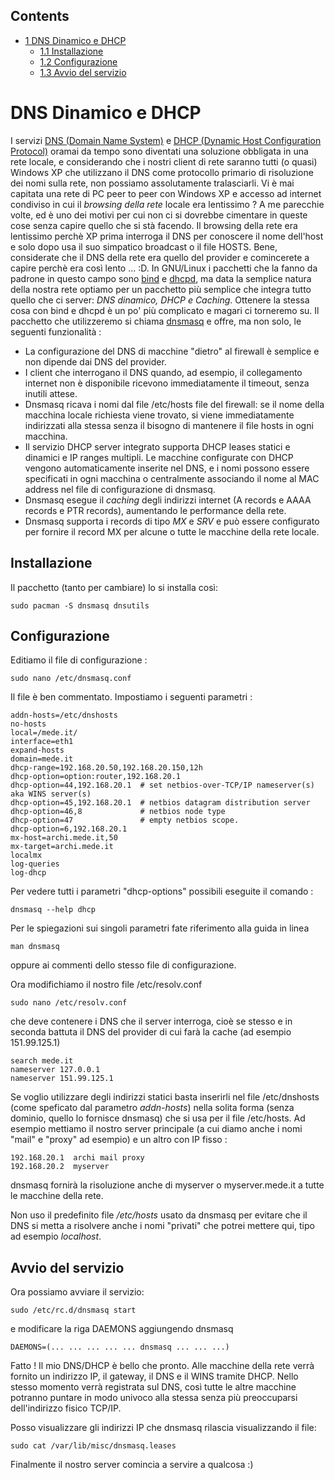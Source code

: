 ## Contents

*   [1 DNS Dinamico e DHCP](#DNS_Dinamico_e_DHCP)
    *   [1.1 Installazione](#Installazione)
    *   [1.2 Configurazione](#Configurazione)
    *   [1.3 Avvio del servizio](#Avvio_del_servizio)

# DNS Dinamico e DHCP

I servizi [DNS (Domain Name System)](http://it.wikipedia.org/wiki/Domain_Name_System) e [DHCP (Dynamic Host Configuration Protocol)](http://it.wikipedia.org/wiki/DHCP) oramai da tempo sono diventati una soluzione obbligata in una rete locale, e considerando che i nostri client di rete saranno tutti (o quasi) Windows XP che utilizzano il DNS come protocollo primario di risoluzione dei nomi sulla rete, non possiamo assolutamente tralasciarli. Vi è mai capitata una rete di PC peer to peer con Windows XP e accesso ad internet condiviso in cui il _browsing della rete_ locale era lentissimo ? A me parecchie volte, ed è uno dei motivi per cui non ci si dovrebbe cimentare in queste cose senza capire quello che si stà facendo. Il browsing della rete era lentissimo perchè XP prima interroga il DNS per conoscere il nome dell'host e solo dopo usa il suo simpatico broadcast o il file HOSTS. Bene, considerate che il DNS della rete era quello del provider e comincerete a capire perchè era così lento ... :D. In GNU/Linux i pacchetti che la fanno da padrone in questo campo sono [bind](http://www.isc.org/sw/bind) e [dhcpd](http://www.isc.org/sw/dhcp), ma data la semplice natura della nostra rete optiamo per un pacchetto più semplice che integra tutto quello che ci server: _DNS dinamico, DHCP e Caching_. Ottenere la stessa cosa con bind e dhcpd è un po' più complicato e magari ci torneremo su. Il pacchetto che utilizzeremo si chiama [dnsmasq](http://www.thekelleys.org.uk/dnsmasq/doc.html) e offre, ma non solo, le seguenti funzionalità :

*   La configurazione del DNS di macchine "dietro" al firewall è semplice e non dipende dai DNS del provider.
*   I client che interrogano il DNS quando, ad esempio, il collegamento internet non è disponibile ricevono immediatamente il timeout, senza inutili attese.
*   Dnsmasq ricava i nomi dal file /etc/hosts file del firewall: se il nome della macchina locale richiesta viene trovato, si viene immediatamente indirizzati alla stessa senza il bisogno di mantenere il file hosts in ogni macchina.
*   Il servizio DHCP server integrato supporta DHCP leases statici e dinamici e IP ranges multipli. Le macchine configurate con DHCP vengono automaticamente inserite nel DNS, e i nomi possono essere specificati in ogni macchina o centralmente associando il nome al MAC address nel file di configurazione di dnsmasq.
*   Dnsmasq esegue il _caching_ degli indirizzi internet (A records e AAAA records e PTR records), aumentando le performance della rete.
*   Dnsmasq supporta i records di tipo _MX_ e _SRV_ e può essere configurato per fornire il record MX per alcune o tutte le macchine della rete locale.

## Installazione

Il pacchetto (tanto per cambiare) lo si installa così:

```
sudo pacman -S dnsmasq dnsutils

```

## Configurazione

Editiamo il file di configurazione :

```
sudo nano /etc/dnsmasq.conf

```

Il file è ben commentato. Impostiamo i seguenti parametri :

```
addn-hosts=/etc/dnshosts
no-hosts
local=/mede.it/
interface=eth1
expand-hosts
domain=mede.it
dhcp-range=192.168.20.50,192.168.20.150,12h
dhcp-option=option:router,192.168.20.1
dhcp-option=44,192.168.20.1  # set netbios-over-TCP/IP nameserver(s) aka WINS server(s)
dhcp-option=45,192.168.20.1  # netbios datagram distribution server
dhcp-option=46,8             # netbios node type
dhcp-option=47               # empty netbios scope.
dhcp-option=6,192.168.20.1
mx-host=archi.mede.it,50
mx-target=archi.mede.it
localmx
log-queries
log-dhcp

```

Per vedere tutti i parametri "dhcp-options" possibili eseguite il comando :

```
dnsmasq --help dhcp

```

Per le spiegazioni sui singoli parametri fate riferimento alla guida in linea

```
man dnsmasq

```

oppure ai commenti dello stesso file di configurazione.

Ora modifichiamo il nostro file /etc/resolv.conf

```
sudo nano /etc/resolv.conf

```

che deve contenere i DNS che il server interroga, cioè se stesso e in seconda battuta il DNS del provider di cui farà la cache (ad esempio 151.99.125.1)

```
search mede.it
nameserver 127.0.0.1
nameserver 151.99.125.1

```

Se voglio utilizzare degli indirizzi statici basta inserirli nel file /etc/dnshosts (come speficato dal parametro _addn-hosts_) nella solita forma (senza dominio, quello lo fornisce dnsmasq) che si usa per il file /etc/hosts. Ad esempio mettiamo il nostro server principale (a cui diamo anche i nomi "mail" e "proxy" ad esempio) e un altro con IP fisso :

```
192.168.20.1  archi mail proxy
192.168.20.2  myserver

```

dnsmasq fornirà la risoluzione anche di myserver o myserver.mede.it a tutte le macchine della rete.

Non uso il predefinito file _/etc/hosts_ usato da dnsmasq per evitare che il DNS si metta a risolvere anche i nomi "privati" che potrei mettere qui, tipo ad esempio _localhost_.

## Avvio del servizio

Ora possiamo avviare il servizio:

```
sudo /etc/rc.d/dnsmasq start

```

e modificare la riga DAEMONS aggiungendo dnsmasq

```
DAEMONS=(... ... ... ... ... dnsmasq ... ... ...)

```

Fatto ! Il mio DNS/DHCP è bello che pronto. Alle macchine della rete verrà fornito un indirizzo IP, il gateway, il DNS e il WINS tramite DHCP. Nello stesso momento verrà registrata sul DNS, così tutte le altre macchine potranno puntare in modo univoco alla stessa senza più preoccuparsi dell'indirizzo fisico TCP/IP.

Posso visualizzare gli indirizzi IP che dnsmasq rilascia visualizzando il file:

```
sudo cat /var/lib/misc/dnsmasq.leases

```

Finalmente il nostro server comincia a servire a qualcosa :)